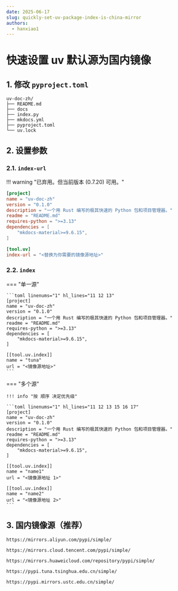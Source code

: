 ```yaml
---
date: 2025-06-17
slug: quickly-set-uv-package-index-is-china-mirror
authors:
  - hanxiao1
---
```


# 快速设置 uv 默认源为国内镜像

## 1. 修改 `pyproject.toml`

``` title="项目目录" linenums="1" hl_lines="6"
uv-doc-zh/
├── README.md
├── docs
├── index.py
├── mkdocs.yml
├── pyproject.toml
└── uv.lock
```

## 2. 设置参数

### 2.1. `index-url`

!!! warning "已弃用。但当前版本 (0.7.20) 可用。"

```toml linenums="1" hl_lines="11 12"
[project]
name = "uv-doc-zh"
version = "0.1.0"
description = "一个用 Rust 编写的极其快速的 Python 包和项目管理器。"
readme = "README.md"
requires-python = ">=3.13"
dependencies = [
    "mkdocs-material>=9.6.15",
]

[tool.uv]
index-url = "<替换为你需要的镜像源地址>"
```

### 2.2. `index`

=== "单一源"

    ```toml linenums="1" hl_lines="11 12 13"
    [project]
    name = "uv-doc-zh"
    version = "0.1.0"
    description = "一个用 Rust 编写的极其快速的 Python 包和项目管理器。"
    readme = "README.md"
    requires-python = ">=3.13"
    dependencies = [
        "mkdocs-material>=9.6.15",
    ]
    
    [[tool.uv.index]]
    name = "tuna"
    url = "<镜像源地址>"
    ```

=== "多个源"

    !!! info "按 顺序 决定优先级"

    ```toml linenums="1" hl_lines="11 12 13 15 16 17"
    [project]
    name = "uv-doc-zh"
    version = "0.1.0"
    description = "一个用 Rust 编写的极其快速的 Python 包和项目管理器。"
    readme = "README.md"
    requires-python = ">=3.13"
    dependencies = [
        "mkdocs-material>=9.6.15",
    ]
    
    [[tool.uv.index]]
    name = "name1"
    url = "<镜像源地址 1>"
    
    [[tool.uv.index]]
    name = "name2"
    url = "<镜像源地址 2>"
    ```

## 3. 国内镜像源（推荐）

``` title="阿里云"
https://mirrors.aliyun.com/pypi/simple/
```

``` title="腾讯云"
https://mirrors.cloud.tencent.com/pypi/simple/
```

``` title="华为云"
https://mirrors.huaweicloud.com/repository/pypi/simple/
```

``` title="清华大学"
https://pypi.tuna.tsinghua.edu.cn/simple/
```

``` title="中国科学技术大学"
https://pypi.mirrors.ustc.edu.cn/simple/
```
